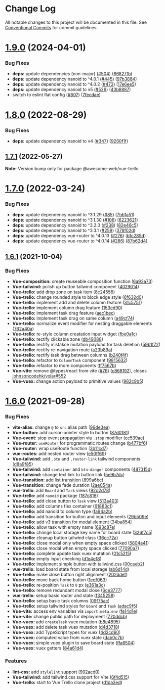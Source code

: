 # Change Log

All notable changes to this project will be documented in this file.
See [Conventional Commits](https://conventionalcommits.org) for commit guidelines.

# [1.9.0](https://github.com/sabertazimi/awesome-web/compare/v1.8.0...v1.9.0) (2024-04-01)

### Bug Fixes

- **deps:** update dependencies (non-major) ([#504](https://github.com/sabertazimi/awesome-web/issues/504)) ([86827fb](https://github.com/sabertazimi/awesome-web/commit/86827fbdec15bac30b8270d553a286bc5fe09bb5))
- **deps:** update dependency nanoid to ^4.0.1 ([#445](https://github.com/sabertazimi/awesome-web/issues/445)) ([97b3884](https://github.com/sabertazimi/awesome-web/commit/97b38840315185aa94b5e71f421e203c9a560573))
- **deps:** update dependency nanoid to ^4.0.2 ([#473](https://github.com/sabertazimi/awesome-web/issues/473)) ([17e6ee5](https://github.com/sabertazimi/awesome-web/commit/17e6ee51b184d1f6cf42550ae456a75a1b8876e2))
- **deps:** update dependency nanoid to v5 ([#526](https://github.com/sabertazimi/awesome-web/issues/526)) ([43b8887](https://github.com/sabertazimi/awesome-web/commit/43b888738e4f7baf1e937bd61dbd8e766f93102e))
- switch to eslint flat config ([#607](https://github.com/sabertazimi/awesome-web/issues/607)) ([7fecdae](https://github.com/sabertazimi/awesome-web/commit/7fecdae1f27a4c636943b87eb2f2efa0ae192213))

# [1.8.0](https://github.com/sabertazimi/awesome-web/compare/v1.7.1...v1.8.0) (2022-08-29)

### Bug Fixes

- **deps:** update dependency nanoid to v4 ([#347](https://github.com/sabertazimi/awesome-web/issues/347)) ([9260f1f](https://github.com/sabertazimi/awesome-web/commit/9260f1fd76825fb577e25593a632ef93c85fe6cc))

## [1.7.1](https://github.com/sabertazimi/awesome-web/compare/v1.7.0...v1.7.1) (2022-05-27)

**Note:** Version bump only for package @awesome-web/vue-trello

# [1.7.0](https://github.com/sabertazimi/awesome-web/compare/v1.6.1...v1.7.0) (2022-03-24)

### Bug Fixes

- **deps:** update dependency nanoid to ^3.1.29 ([#85](https://github.com/sabertazimi/awesome-web/issues/85)) ([7bb1a51](https://github.com/sabertazimi/awesome-web/commit/7bb1a513bfd8de7ad93f64bc1f0695a36b6c58ad))
- **deps:** update dependency nanoid to ^3.1.30 ([#106](https://github.com/sabertazimi/awesome-web/issues/106)) ([6223621](https://github.com/sabertazimi/awesome-web/commit/6223621d796e20d623073422a09944914761973f))
- **deps:** update dependency nanoid to ^3.2.0 ([#238](https://github.com/sabertazimi/awesome-web/issues/238)) ([82e46c5](https://github.com/sabertazimi/awesome-web/commit/82e46c52cd61f8fef09cc00702ecf8efb2717726))
- **deps:** update dependency nanoid to ^3.3.1 ([#259](https://github.com/sabertazimi/awesome-web/issues/259)) ([378f02d](https://github.com/sabertazimi/awesome-web/commit/378f02db78f04bc74f82add875304742495c728e))
- **deps:** update dependency vue-router to ^4.0.13 ([#276](https://github.com/sabertazimi/awesome-web/issues/276)) ([b1c285d](https://github.com/sabertazimi/awesome-web/commit/b1c285d93ee0155f1e77421dd783e5981c564e00))
- **deps:** update dependency vue-router to ^4.0.14 ([#286](https://github.com/sabertazimi/awesome-web/issues/286)) ([87b62d4](https://github.com/sabertazimi/awesome-web/commit/87b62d499018c7d6e4901271866039739ecd16f7))

## [1.6.1](https://github.com/sabertazimi/awesome-web/compare/v1.6.0...v1.6.1) (2021-10-04)

### Bug Fixes

- **Vue-composition:** create reuseable composition function ([6a93a73](https://github.com/sabertazimi/awesome-web/commit/6a93a73e5ebb6f94f3fc7cb65c6c442e51ecb3c4))
- **Vue-tailwind:** polish up button tailwind component ([4029014](https://github.com/sabertazimi/awesome-web/commit/40290144d65028f639fb93d69b42d1ad867d185b))
- **Vue-trello:** add drop zone on task item ([8c24556](https://github.com/sabertazimi/awesome-web/commit/8c24556a4d330f8a2381d14bdca1dc2664ffe5c6))
- **Vue-trello:** change rounded style to block edge style ([6f632d0](https://github.com/sabertazimi/awesome-web/commit/6f632d0b345ef03d092550ddf2bc915e71e1b2d2))
- **Vue-trello:** implement add and delete column feature ([31c5751](https://github.com/sabertazimi/awesome-web/commit/31c5751c1b80b36a6240a44f3565ec4bdeed7d76))
- **Vue-trello:** implement column drag feature ([153ed90](https://github.com/sabertazimi/awesome-web/commit/153ed904183ac1b216c490f4c2b906a556f8726f))
- **Vue-trello:** implement task drag feature ([aec1bec](https://github.com/sabertazimi/awesome-web/commit/aec1bec865633b481a89b6c727ae6cd8204d7485))
- **Vue-trello:** implement task drag on same column ([a49cf74](https://github.com/sabertazimi/awesome-web/commit/a49cf74adbfe3390fd0ba5ec4704fe5b2578b934))
- **Vue-trello:** normalize event modifier for nesting draggable elements ([762a40a](https://github.com/sabertazimi/awesome-web/commit/762a40a39f453758ab163257d456852ae9ca26e4))
- **Vue-trello:** re-style column creatation input widget ([fbe0a1c](https://github.com/sabertazimi/awesome-web/commit/fbe0a1c20a1863e05ff565bf4ddc09f3b9979d76))
- **Vue-trello:** rectify clickable zone ([db49088](https://github.com/sabertazimi/awesome-web/commit/db490884fb11b87901824ebd29504991bb6b5bc5))
- **Vue-trello:** rectify mistakce mutation payload for task deletion ([59b1f72](https://github.com/sabertazimi/awesome-web/commit/59b1f72a0ff8ee18caeccba9a88061e94392240c))
- **Vue-trello:** rectify re-navigation route ([a23b89a](https://github.com/sabertazimi/awesome-web/commit/a23b89a3851e085355a836dceecced11e49f1944))
- **Vue-trello:** rectify task drag between columns ([b240f4f](https://github.com/sabertazimi/awesome-web/commit/b240f4fc253c0308871dfe60343d89f4b61fb031))
- **Vue-trello:** refactor to `ColumnTask` component ([9815632](https://github.com/sabertazimi/awesome-web/commit/981563273f588a4b41abc94f701b2802bea709af))
- **Vue-trello:** refactor to more components ([ff7567b](https://github.com/sabertazimi/awesome-web/commit/ff7567b70470ae8af8092b5b17fca265cb8cceca))
- **Vue-vite:** remove @types/react from vite ([#76](https://github.com/sabertazimi/awesome-web/issues/76)) ([c868192](https://github.com/sabertazimi/awesome-web/commit/c868192bc3eea6ad515fbf5b20f70aa8d628f92f)), closes [johnsoncodehk/volar#552](https://github.com/johnsoncodehk/volar/issues/552)
- **Vue-vuex:** change action payload to primitive values ([982c9b5](https://github.com/sabertazimi/awesome-web/commit/982c9b57b6d77419363c93898226e425a03281a1))

# [1.6.0](https://github.com/sabertazimi/awesome-web/compare/v1.5.0...v1.6.0) (2021-09-28)

### Bug Fixes

- **vite-alias:** change `@` to `src` alias path ([96de3ea](https://github.com/sabertazimi/awesome-web/commit/96de3ea94c0fb7fa9afe3e31ba5a9c8f8251ff7d))
- **Vue-button:** add cursor-pointer style to button ([87d0181](https://github.com/sabertazimi/awesome-web/commit/87d0181001339519ae0e5fac7ffab7eff7a5a971))
- **Vue-event:** stop event propagation via `.stop` modifier ([cc539ae](https://github.com/sabertazimi/awesome-web/commit/cc539aec4623e9a1f4fb84a04e69cdb2a28e267f))
- **Vue-router:** `useRouter` for programmatic routes change ([b477bf6](https://github.com/sabertazimi/awesome-web/commit/b477bf67035c3a61ace0de89cee23c5806315adc))
- **Vue-router:** wrap useRoute function ([3b11cd7](https://github.com/sabertazimi/awesome-web/commit/3b11cd733af50e23de689e72dd93a7ad52831ce2))
- **vue-routes:** add nested router view ([e50ff69](https://github.com/sabertazimi/awesome-web/commit/e50ff69757b80ed3c413c1f00131bf0c71d4cb78))
- **Vue-tailwind:** add `.btn` and `.router-link` tailwind components ([d8a9f85](https://github.com/sabertazimi/awesome-web/commit/d8a9f8503cd4bf1f4403df1e7d7f42ad5e0b2ba8))
- **Vue-tailwind:** add `container` and `btn-danger` components ([487315d](https://github.com/sabertazimi/awesome-web/commit/487315d947c5a8157d5c5d0a83baf3823e9d9153))
- **Vue-tailwind:** change text link to button link ([5e9b7dc](https://github.com/sabertazimi/awesome-web/commit/5e9b7dcbabc465780b88e40f26f94c292b084027))
- **Vue-transition:** add list transition ([899a6bc](https://github.com/sabertazimi/awesome-web/commit/899a6bc2d4c84b765cd6633b5cd136147a56719c))
- **Vue-transition:** change fade duration ([2ae054a](https://github.com/sabertazimi/awesome-web/commit/2ae054abe9958e90f6558816103eaaa8adff5474))
- **vue-trello:** add `Board` and `Task` views ([92d2d78](https://github.com/sabertazimi/awesome-web/commit/92d2d7885c561bcca822ed904f6beceaf0493845))
- **Vue-trello:** add `nanoid` package ([187c816](https://github.com/sabertazimi/awesome-web/commit/187c81663b360219f5b73cd65728913458e44e66))
- **Vue-trello:** add close button to `Task` view ([513a403](https://github.com/sabertazimi/awesome-web/commit/513a4037d6b17d75b5d69cac9f2c778ad367d112))
- **Vue-trello:** add columns flex container ([61883c1](https://github.com/sabertazimi/awesome-web/commit/61883c106f63c3048f236b81d58f014f99ad592e))
- **Vue-trello:** add nanoid to column type ([fa94a2b](https://github.com/sabertazimi/awesome-web/commit/fa94a2bceb9ed920278bfe020e2eb247f38750b4))
- **Vue-trello:** add transition for button and input elements ([29b509e](https://github.com/sabertazimi/awesome-web/commit/29b509ebb2a62fdb3de404272094700a2d6ec0de))
- **Vue-trello:** add v3 transition for modal element ([34ba854](https://github.com/sabertazimi/awesome-web/commit/34ba854cdd7f270173636f67b2fd8a02d9d3c725))
- **Vue-trello:** allow task with empty name ([693c87e](https://github.com/sabertazimi/awesome-web/commit/693c87e5dfa6ea9295a0c4eb092eaa0338d31a43))
- **Vue-trello:** change local storage key name for board state ([326f7c5](https://github.com/sabertazimi/awesome-web/commit/326f7c56e2b90ff29738d67eae41a86ceea9ccbf))
- **Vue-trello:** cleanup button tailwind class ([36cc72a](https://github.com/sabertazimi/awesome-web/commit/36cc72a72210667cad0b76bbe965aecae784897c))
- **Vue-trello:** close modal only when empty space clicked ([5804a41](https://github.com/sabertazimi/awesome-web/commit/5804a41d277c38fcf8c8491530797fce0f66976e))
- **Vue-trello:** close modal when empty space clicked ([77090a7](https://github.com/sabertazimi/awesome-web/commit/77090a72d2fa0c4bfd556351d7fcf40676e6eb0e))
- **Vue-trello:** complete update task vuex mutation ([01c5215](https://github.com/sabertazimi/awesome-web/commit/01c5215fa1381e6b74bd94d042e97160c1e49eb0))
- **Vue-trello:** empty input checking ([d1e4ef8](https://github.com/sabertazimi/awesome-web/commit/d1e4ef8e47a11d4b09352c771908d901bef80407))
- **Vue-trello:** implement simple button with tailwind.css ([00caeb2](https://github.com/sabertazimi/awesome-web/commit/00caeb2ed1a9c881a44285a36ef8ef3d7d2a5e98))
- **vue-trello:** load board state from local storage ([ab6d14d](https://github.com/sabertazimi/awesome-web/commit/ab6d14d25d768ecb175d1c4eeec276f3773fd469))
- **Vue-trello:** make close button right alignment ([202ddef](https://github.com/sabertazimi/awesome-web/commit/202ddef95277d6dcb63aea0a0ba4d19ed3ed59db))
- **Vue-trello:** move back home button ([1edf063](https://github.com/sabertazimi/awesome-web/commit/1edf06362243bb7a908fa1293e037ee97301b45c))
- **Vue-trello:** re-position `Task` to `0` px ([e361a3c](https://github.com/sabertazimi/awesome-web/commit/e361a3cfb563f21abad220013777b24a71ca4616))
- **Vue-trello:** remove redundant modal close ([6ce3777](https://github.com/sabertazimi/awesome-web/commit/6ce3777b21f8de102fdbc27b753c60760f579ba9))
- **vue-trello:** setup basic router and state ([f345258](https://github.com/sabertazimi/awesome-web/commit/f3452583b9aaf556665e1593ea6f52dc022cedf3))
- **Vue-trello:** setup basic task columns ([09f75ac](https://github.com/sabertazimi/awesome-web/commit/09f75acf5da929350217dd2c4e154bc16bb96c0b))
- **Vue-trello:** setup tailwind styles for `Board` and `Task` ([adac9f5](https://github.com/sabertazimi/awesome-web/commit/adac9f5d5588dbd15c7740eadfcbf882b2dfdb64))
- **Vue-vite:** access env variables via `import.meta.env` ([fe14d1e](https://github.com/sabertazimi/awesome-web/commit/fe14d1e1c6da740aa6947eceff662ff741ace408))
- **Vue-vite:** change public path for deployment ([770ddcb](https://github.com/sabertazimi/awesome-web/commit/770ddcbad5e2cda3cc4023f442c60a7aea285099))
- **Vue-vuex:** add `createTask` vuex mutation ([b8e4895](https://github.com/sabertazimi/awesome-web/commit/b8e489572ace1a943c92e81cbb6eebde47e63f0b))
- **Vue-vuex:** add delete task vuex mutation ([d4d3718](https://github.com/sabertazimi/awesome-web/commit/d4d3718c630274c931c855fe5908a2c7ee93dd68))
- **Vue-vuex:** add TypeScript types for vuex ([4d2cd90](https://github.com/sabertazimi/awesome-web/commit/4d2cd90f68956101024aad1c40910b24af5665d7))
- **Vue-vuex:** computed value from vuex state ([dab0c7b](https://github.com/sabertazimi/awesome-web/commit/dab0c7be344a0bf6c1c13fb7146924b074d83785))
- **Vue-vuex:** simple vuex plugin to save board state ([ffa6504](https://github.com/sabertazimi/awesome-web/commit/ffa650435bb92217b517bcdbd78a94356fb69ddc))
- **Vue-vuex:** vuex getters ([84a61d4](https://github.com/sabertazimi/awesome-web/commit/84a61d4e4c299a440f1b1e72685456107f2ba9ba))

### Features

- **lint-css:** add `stylelint` support ([902acd0](https://github.com/sabertazimi/awesome-web/commit/902acd0e441e14191fd673093d84087bd3903795))
- **Vue-tailwind:** add tailwind.css support for Vite ([6f4d515](https://github.com/sabertazimi/awesome-web/commit/6f4d51500fcb0c615e05c8b95594239eff5ab5d3))
- **Vue-trello:** start to Vue Trello clone project ([d1da3ed](https://github.com/sabertazimi/awesome-web/commit/d1da3ed21d32e8f37e460d402d9858bd088f6f97))
